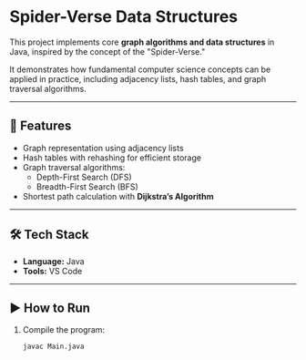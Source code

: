 # Spider-Verse Data Structures

This project implements core **graph algorithms and data structures** in Java, inspired by the concept of the "Spider-Verse."  

It demonstrates how fundamental computer science concepts can be applied in practice, including adjacency lists, hash tables, and graph traversal algorithms.

---

## 🚀 Features
- Graph representation using adjacency lists  
- Hash tables with rehashing for efficient storage  
- Graph traversal algorithms:
  - Depth-First Search (DFS)  
  - Breadth-First Search (BFS)  
- Shortest path calculation with **Dijkstra’s Algorithm**  

---

## 🛠 Tech Stack
- **Language:** Java  
- **Tools:** VS Code  

---

## ▶️ How to Run
1. Compile the program:  
   ```bash
   javac Main.java
